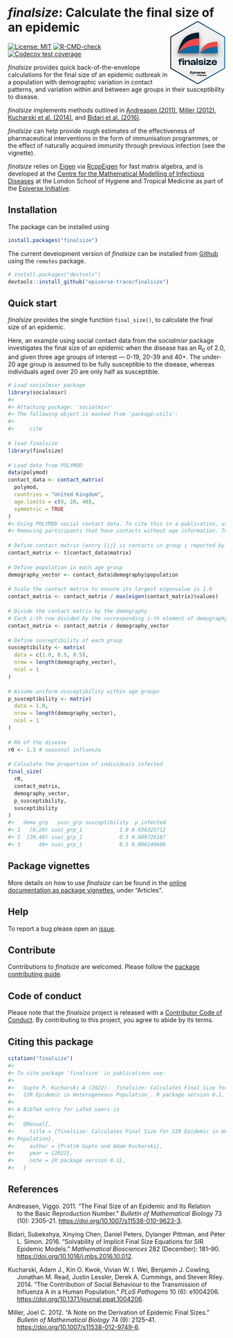 
# *finalsize*: Calculate the final size of an epidemic <img src="man/figures/logo.png" align="right" width="130"/>

<!-- badges: start -->

[![License:
MIT](https://img.shields.io/badge/License-MIT-blue.svg)](https://opensource.org/licenses/MIT)
[![R-CMD-check](https://github.com/epiverse-trace/finalsize/actions/workflows/R-CMD-check.yaml/badge.svg)](https://github.com/epiverse-trace/finalsize/actions/workflows/R-CMD-check.yaml)
[![Codecov test
coverage](https://codecov.io/gh/epiverse-trace/finalsize/branch/main/graph/badge.svg)](https://app.codecov.io/gh/epiverse-trace/finalsize?branch=main)
<!-- badges: end -->

*finalsize* provides quick back-of-the-envelope calculations for the
final size of an epidemic outbreak in a population with demographic
variation in contact patterns, and variation within and between age
groups in their susceptibility to disease.

*finalsize* implements methods outlined in [Andreasen
(2011)](https://link.springer.com/article/10.1007/s11538-010-9623-3),
[Miller (2012)](https://www.ncbi.nlm.nih.gov/pmc/articles/PMC3506030/),
[Kucharski et al.
(2014)](https://journals.plos.org/plospathogens/article?id=10.1371/journal.ppat.1004206),
and [Bidari et al.
(2016)](https://www.sciencedirect.com/science/article/pii/S0025556416302802).

*finalsize* can help provide rough estimates of the effectiveness of
pharmaceutical interventions in the form of immunisation programmes, or
the effect of naturally acquired immunity through previous infection
(see the vignette).

*finalsize* relies on [Eigen](https://gitlab.com/libeigen/eigen) via
[RcppEigen](https://github.com/RcppCore/RcppEigen) for fast matrix
algebra, and is developed at the [Centre for the Mathematical Modelling
of Infectious
Diseases](https://www.lshtm.ac.uk/research/centres/centre-mathematical-modelling-infectious-diseases)
at the London School of Hygiene and Tropical Medicine as part of the
[Epiverse Initiative](https://data.org/initiatives/epiverse/).

## Installation

The package can be installed using

``` r
install.packages("finalsize")
```

The current development version of *finalsize* can be installed from
[Github](https://github.com/epiverse-trace/finalsize) using the
`remotes` package.

``` r
# install.packages("devtools")
devtools::install_github("epiverse-trace/finalsize")
```

## Quick start

*finalsize* provides the single function `final_size()`, to calculate
the final size of an epidemic.

Here, an example using social contact data from the *socialmixr* package
investigates the final size of an epidemic when the disease has an
R<sub>0</sub> of 2.0, and given three age groups of interest — 0-19,
20-39 and 40+. The under-20 age group is assumed to be fully susceptible
to the disease, whereas individuals aged over 20 are only half as
susceptible.

``` r
# Load socialmixr package
library(socialmixr)
#> 
#> Attaching package: 'socialmixr'
#> The following object is masked from 'package:utils':
#> 
#>     cite

# load finalsize
library(finalsize)

# Load data from POLYMOD
data(polymod)
contact_data <- contact_matrix(
  polymod,
  countries = "United Kingdom",
  age.limits = c(0, 20, 40),
  symmetric = TRUE
)
#> Using POLYMOD social contact data. To cite this in a publication, use the 'cite' function
#> Removing participants that have contacts without age information. To change this behaviour, set the 'missing.contact.age' option

# Define contact matrix (entry {ij} is contacts in group i reported by group j)
contact_matrix <- t(contact_data$matrix)

# Define population in each age group
demography_vector <- contact_data$demography$population

# Scale the contact matrix to ensure its largest eigenvalue is 1.0
contact_matrix <- contact_matrix / max(eigen(contact_matrix)$values)

# Divide the contact matrix by the demography
# Each i-th row divided by the corresponding i-th element of demography
contact_matrix <- contact_matrix / demography_vector

# Define susceptibility of each group
susceptibility <- matrix(
  data = c(1.0, 0.5, 0.5),
  nrow = length(demography_vector),
  ncol = 1
)

# Assume uniform susceptibility within age groups
p_susceptibility <- matrix(
  data = 1.0,
  nrow = length(demography_vector),
  ncol = 1
)

# R0 of the disease
r0 <- 1.3 # seasonal influenza

# Calculate the proportion of individuals infected
final_size(
  r0,
  contact_matrix,
  demography_vector,
  p_susceptibility,
  susceptibility
)
#>   demo_grp   susc_grp susceptibility  p_infected
#> 1   [0,20) susc_grp_1            1.0 0.036325712
#> 2  [20,40) susc_grp_1            0.5 0.009726187
#> 3      40+ susc_grp_1            0.5 0.006240606
```

## Package vignettes

More details on how to use *finalsize* can be found in the [online
documentation as package
vignettes](https://epiverse-trace.github.io/finalsize/), under
“Articles”.

## Help

To report a bug please open an
[issue](https://github.com/epiverse-trace/finalsize/issues/new/choose).

## Contribute

Contributions to *finalsize* are welcomed. Please follow the [package
contributing
guide](https://github.com/epiverse-trace/finalsize/blob/main/.github/CONTRIBUTING.md).

## Code of conduct

Please note that the *finalsize* project is released with a [Contributor
Code of
Conduct](https://github.com/epiverse-trace/.github/blob/main/CODE_OF_CONDUCT.md).
By contributing to this project, you agree to abide by its terms.

## Citing this package

``` r
citation("finalsize")
#> 
#> To cite package 'finalsize' in publications use:
#> 
#>   Gupte P, Kucharski A (2022). _finalsize: Calculates Final Size for
#>   SIR Epidemic in Heterogeneous Population_. R package version 0.1.
#> 
#> A BibTeX entry for LaTeX users is
#> 
#>   @Manual{,
#>     title = {finalsize: Calculates Final Size for SIR Epidemic in Heterogeneous
#> Population},
#>     author = {Pratik Gupte and Adam Kucharski},
#>     year = {2022},
#>     note = {R package version 0.1},
#>   }
```

## References

<div id="refs" class="references csl-bib-body hanging-indent">

<div id="ref-andreasen2011" class="csl-entry">

Andreasen, Viggo. 2011. “The Final Size of an Epidemic and Its Relation
to the Basic Reproduction Number.” *Bulletin of Mathematical Biology* 73
(10): 2305–21. <https://doi.org/10.1007/s11538-010-9623-3>.

</div>

<div id="ref-bidari2016" class="csl-entry">

Bidari, Subekshya, Xinying Chen, Daniel Peters, Dylanger Pittman, and
Péter L. Simon. 2016. “Solvability of Implicit Final Size Equations for
SIR Epidemic Models.” *Mathematical Biosciences* 282 (December): 181–90.
<https://doi.org/10.1016/j.mbs.2016.10.012>.

</div>

<div id="ref-kucharski2014" class="csl-entry">

Kucharski, Adam J., Kin O. Kwok, Vivian W. I. Wei, Benjamin J. Cowling,
Jonathan M. Read, Justin Lessler, Derek A. Cummings, and Steven Riley.
2014. “The Contribution of Social Behaviour to the Transmission of
Influenza A in a Human Population.” *PLoS Pathogens* 10 (6): e1004206.
<https://doi.org/10.1371/journal.ppat.1004206>.

</div>

<div id="ref-miller2012" class="csl-entry">

Miller, Joel C. 2012. “A Note on the Derivation of Epidemic Final
Sizes.” *Bulletin of Mathematical Biology* 74 (9): 2125–41.
<https://doi.org/10.1007/s11538-012-9749-6>.

</div>

</div>
